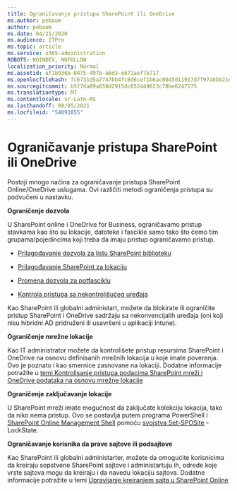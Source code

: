 ```yaml
---
title: Ograničavanje pristupa SharePoint ili OneDrive
ms.author: pebaum
author: pebaum
ms.date: 04/21/2020
ms.audience: ITPro
ms.topic: article
ms.service: o365-administration
ROBOTS: NOINDEX, NOFOLLOW
localization_priority: Normal
ms.assetid: af1b936b-0475-497b-a6d3-e671aef7b717
ms.openlocfilehash: fc6731d5a7747bb4fc8d6cef1b6ac0045d11917d7f97abbb21eea9613b1b1aa2
ms.sourcegitcommit: b5f7da89a650d2915dc652449623c78be6247175
ms.translationtype: MT
ms.contentlocale: sr-Latn-RS
ms.lasthandoff: 08/05/2021
ms.locfileid: "54093855"
---
```

# <a name="restrict-access-in-sharepoint-or-onedrive"></a>Ograničavanje pristupa SharePoint ili OneDrive

Postoji mnogo načina za ograničavanje pristupa SharePoint Online/OneDrive uslugama. Ovi različiti metodi ograničenja pristupa su podvučeni u nastavku. 

**Ograničenje dozvola**

U SharePoint online i OneDrive for Business, ograničavamo pristup stavkama kao što su lokacije, datoteke i fascikle samo tako što ćemo tim grupama/pojedincima koji treba da imaju pristup ograničavamo pristup.

- [Prilagođavanje dozvola za listu SharePoint biblioteku](https://support.office.com/article/Customize-permissions-for-a-SharePoint-list-or-library-02d770f3-59eb-4910-a608-5f84cc297782)

- [Prilagođavanje SharePoint za lokaciju](https://docs.microsoft.com/sharepoint/customize-sharepoint-site-permissions)

- [Promena dozvola za potfasciklu](https://support.office.com/article/Change-the-permissions-on-a-subfolder-5427BD7C-F20A-4F75-8CF2-5359DD45A1A6)

- [Kontrola pristupa sa nekontrolišućeg uređaja](https://docs.microsoft.com/sharepoint/control-access-from-unmanaged-devices)

Kao SharePoint ili globalni administart, možete da blokirate ili ograničite pristup SharePoint i OneDrive sadržaju sa nekonvencijalih uređaja (oni koji nisu hibridni AD pridruženi ili usavršeni u aplikaciji Intune).

**Ograničenje mrežne lokacije**

Kao IT administrator možete da kontrolišete pristup resursima SharePoint i OneDrive na osnovu definisanih mrežnih lokacija u koje imate poverenja. Ovo je poznato i kao smernice zasnovane na lokaciji. Dodatne informacije potražite u [temi Kontrolisanje pristupa podacima SharePoint mreži i OneDrive podataka na osnovu mrežne lokacije](https://docs.microsoft.com/sharepoint/control-access-based-on-network-location)

**Ograničenje zaključavanje lokacije** 

U SharePoint mreži imate mogućnost da zaključate kolekciju lokacija, tako da niko nema pristup. Ovo se postavlja putem programa PowerShell i [SharePoint Online Management Shell](https://docs.microsoft.com/powershell/sharepoint/sharepoint-online/connect-sharepoint-online?view=sharepoint-ps) pomoću [svojstva Set-SPOSite](https://docs.microsoft.com/powershell/module/sharepoint-online/set-sposite?view=sharepoint-ps) -LockState.

**Ograničavanje korisnika da prave sajtove ili podsajtove**

Kao SharePoint ili globalni administarter, možete da omogućite korisnicima da kreiraju sopstvene SharePoint sajtove i administartuju ih, odrede koje vrste sajtova mogu da kreiraju i da navedu lokaciju sajtova. Dodatne informacije potražite u temi [Upravljanje kreiranjem sajta u SharePoint Online](https://docs.microsoft.com/sharepoint/manage-site-creation)

